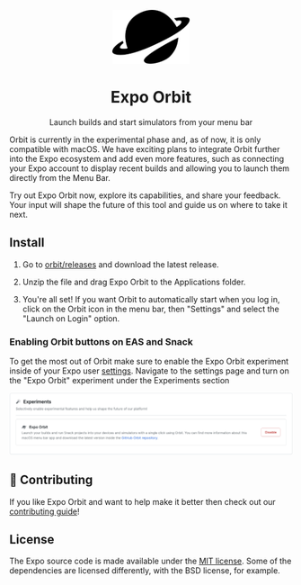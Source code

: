 <p align="center">
  <picture >
    <source height="96" media="(prefers-color-scheme: dark)" srcset="./.github/resources/banner-dark.png">
    <img height="96" alt="Expo Orbit" src="./.github/resources/banner-light.png">
  </picture>
  <h1 align="center">Expo Orbit</h1>
</p>

<p align="center">Launch builds and start simulators from your menu bar</p>

Orbit is currently in the experimental phase and, as of now, it is only compatible with macOS. We have exciting plans to integrate Orbit further into the Expo ecosystem and add even more features, such as connecting your Expo account to display recent builds and allowing you to launch them directly from the Menu Bar.

Try out Expo Orbit now, explore its capabilities, and share your feedback. Your input will shape the future of this tool and guide us on where to take it next.

## Install

1. Go to [orbit/releases](https://github.com/expo/eas-menu-bar/releases) and download the latest release.

2. Unzip the file and drag Expo Orbit to the Applications folder.

3. You're all set! If you want Orbit to automatically start when you log in, click on the Orbit icon in the menu bar, then "Settings" and select the "Launch on Login" option.

### Enabling Orbit buttons on EAS and Snack

To get the most out of Orbit make sure to enable the Expo Orbit experiment inside of your Expo user [settings](https://expo.dev/settings). Navigate to the settings page and turn on the "Expo Orbit" experiment under the Experiments section

<p align="center">
   <img alt="Experiments" src="./.github/resources/experiments.png">
</p>

## 👏 Contributing

If you like Expo Orbit and want to help make it better then check out our [contributing guide](./CONTRIBUTING.md)!

## License

The Expo source code is made available under the [MIT license](LICENSE). Some of the dependencies are licensed differently, with the BSD license, for example.
